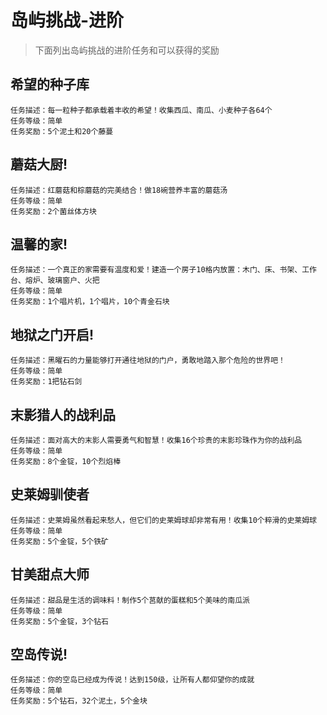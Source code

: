# 岛屿挑战-进阶

> 下面列出岛屿挑战的进阶任务和可以获得的奖励

## 希望的种子库
```
任务描述：每一粒种子都承载着丰收的希望！收集西瓜、南瓜、小麦种子各64个
任务等级：简单
任务奖励：5个泥土和20个藤蔓
```
## 蘑菇大厨!
```
任务描述：红蘑菇和棕蘑菇的完美结合！做18碗营养丰富的蘑菇汤
任务等级：简单
任务奖励：2个菌丝体方块
```
## 温馨的家!
```
任务描述：一个真正的家需要有温度和爱！建造一个房子10格内放置：木门、床、书架、工作台、熔炉、玻璃窗户、火把
任务等级：简单
任务奖励：1个唱片机，1个唱片，10个青金石块
```
## 地狱之门开启!
```
任务描述：黑曜石的力量能够打开通往地狱的门户，勇敢地踏入那个危险的世界吧！
任务等级：简单
任务奖励：1把钻石剑
```
## 末影猎人的战利品
```
任务描述：面对高大的末影人需要勇气和智慧！收集16个珍贵的末影珍珠作为你的战利品
任务等级：简单
任务奖励：8个金锭，10个烈焰棒
```
## 史莱姆驯使者
```
任务描述：史莱姆虽然看起来愁人，但它们的史莱姆球却非常有用！收集10个粹滑的史莱姆球
任务等级：简单
任务奖励：5个金锭，5个铁矿
```
## 甘美甜点大师
```
任务描述：甜品是生活的调味料！制作5个莒献的蛋糕和5个美味的南瓜派
任务等级：简单
任务奖励：5个金锭，3个钻石
```
## 空岛传说!
```
任务描述：你的空岛已经成为传说！达到150级，让所有人都仰望你的成就
任务等级：简单
任务奖励：5个钻石，32个泥土，5个金块
```
